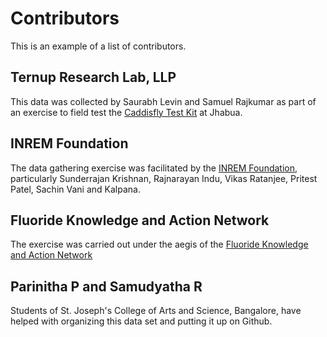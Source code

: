 # Contributors
This is an example of a list of contributors.

## Ternup Research Lab, LLP
This data was collected by Saurabh Levin and Samuel Rajkumar as part of an exercise to field test the [Caddisfly Test Kit](http://caddisfly.ternup.com) at Jhabua.

## INREM Foundation
The data gathering exercise was facilitated by the [INREM Foundation](http://inrem.in), particularly Sunderrajan Krishnan, Rajnarayan Indu, Vikas Ratanjee, Pritest Patel, Sachin Vani and Kalpana.

## Fluoride Knowledge and Action Network
The exercise was carried out under the aegis of the [Fluoride Knowledge and Action Network](http://fluorideindia.org)

## Parinitha P and Samudyatha R
Students of St. Joseph's College of Arts and Science, Bangalore, have helped with organizing this data set and putting it up on Github.